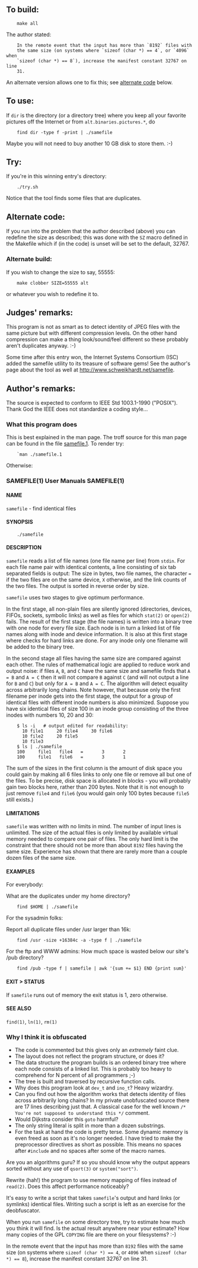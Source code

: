 ## To build:

``` <!---sh-->
    make all
```

The author stated:

```
    In the remote event that the input has more than `8192` files with
    the same size (on systems where `sizeof (char *) == 4`, or `4096` when
    `sizeof (char *) == 8`), increase the manifest constant 32767 on line
    31.
```

An alternate version allows one to fix this; see [alternate
code](#alternate-code) below.


## To use:

If `dir` is the directory (or a directory tree) where you keep
all your favorite pictures off the Internet or from
`alt.binaries.pictures.*`, do

``` <!---sh-->
    find dir -type f -print | ./samefile
```

Maybe you will not need to buy another 10 GB disk to store them.  :-)


## Try:

If you're in this winning entry's directory:

``` <!---sh-->
    ./try.sh
```

Notice that the tool finds some files that are duplicates.


## Alternate code:

If you run into the problem that the author described (above) you can redefine
the size as described; this was done with the `SZ` macro defined in the Makefile
which if (in the code) is unset will be set to the default, 32767.


### Alternate build:

If you wish to change the size to say, 55555:


``` <!---sh-->
    make clobber SIZE=55555 alt
```

or whatever you wish to redefine it to.


## Judges' remarks:

This program is not as smart as to detect identity of JPEG files with the same
picture but with different compression levels. On the other hand compression can
make a thing look/sound/feel different so these probably aren't duplicates
anyway. :-)

Some time after this entry won, the Internet Systems Consortium (ISC) added the
samefile utility to its treasure of software gems! See the author's page about
the tool as well at <http://www.schweikhardt.net/samefile>.


## Author's remarks:

The source is expected to conform to IEEE Std 1003.1-1990 ("POSIX").
Thank God the IEEE does not standardize a coding style...


###    What this program does

This is best explained in the man page. The troff source for this
man page can be found in the file [samefile.1](%%REPO_URL%%/1998/schweikh3/samefile.1). To render try:

``` <!---sh-->
    `man ./samefile.1
```

Otherwise:


### SAMEFILE(1)                User Manuals               SAMEFILE(1)


#### NAME

`samefile` - find identical files


#### SYNOPSIS

``` <!---sh-->
    ./samefile
```

#### DESCRIPTION

`samefile`  reads  a  list  of file names (one file name per
line) from `stdin`.  For each file name pair with identical
contents, a line consisting of six tab separated fields is
output: The size in bytes, two file names,  the  character
`=`  if the two files are on the same device, `X` otherwise,
and the link counts of the two files.  The  output
is sorted in reverse order by size.

`samefile` uses two stages to give optimum performance.

In  the  first  stage,  all  non-plain  files are silently
ignored (directories, devices,  FIFOs,  sockets,  symbolic
links)  as  well  as  files  for  which `stat(2)` or `open(2)`
fails.  The result of the first stage (the file names)  is
written  into  a  binary tree with one node for every file
size. Each node is in turn a linked  list  of  file  names
along  with  inode  and device information.  It is also at
this first stage where checks for  hard  links  are  done.
For  any  inode  only  one  filename  will be added to the
binary tree.

In the second stage all files having  the  same  size  are
compared  against  each  other.  The rules of mathematical
logic are applied to reduce  work  and  output  noise:  if
files  `A`,  `B`,  and `C` have the same size and samefile finds
that `A = B` and `A = C` then it will not compare `B` against `C`
(and will not output a line for `B` and `C`) but only for `A =
B` and `A = C`. The algorithm  will  detect  equality  across
arbitrarily  long chains.  Note however, that because only
the first filename per inode gets into  the  first  stage,
the  output  for a group of identical files with different
inode numbers is also  minimized.  Suppose  you  have  six
identical  files  of size 100 in an inode group consisting
of the three inodes with numbers 10, 20 and 30:

``` <!---sh-->
    $ ls -i   # output edited for readability:
      10 file1     20 file4     30 file6
      10 file2     20 file5
      10 file3
    $ ls | ./samefile
    100     file1   file4   =       3       2
    100     file1   file6   =       3       1
```

The sum of the sizes in the first column is the amount  of
disk  space  you could gain by making all 6 files links to
only one file or remove all but one of the  files.  To  be
precise,  disk  space  is  allocated  in blocks - you will
probably gain two blocks  here,  rather  than  200  bytes.
Note  that it is not enough to just remove `file4` and `file6`
(you  would  gain  only  100  bytes  because  `file5`  still
exists.)


#### LIMITATIONS

`samefile` was written with no limits in mind. The number of
input lines is unlimited. The size of the actual files  is
only limited by available virtual memory needed to compare
one pair of files.  The only hard limit is the  constraint
that there should not be more than about `8192` files having
the same size. Experience has shown that there are  rarely
more than a couple dozen files of the same size.

#### EXAMPLES

For everybody:

What are the duplicates under my home directory?

``` <!---sh-->
    find $HOME | ./samefile
```

For the sysadmin folks:

Report all duplicate files under /usr larger than 16k:

``` <!---sh-->
    find /usr -size +16384c -a -type f | ./samefile
```

For the ftp and WWW admins:
How much space is wasted below our site's /pub directory?

``` <!---sh-->
    find /pub -type f | samefile | awk '{sum += $1} END {print sum}'
```


#### EXIT > STATUS

If  `samefile` runs out of memory the exit status is 1, zero
otherwise.

#### SEE ALSO

`find(1)`, `ln(1)`, `rm(1)`


### Why I think it is obfuscated

- The code is commented but this gives only an *extremely* faint clue.
- The layout does not reflect the program structure, or does it?
- The data structure the program builds is an ordered binary tree
  where each node consists of a linked list. This is probably too
  heavy to comprehend for N percent of all programmers ;-)
- The tree is built and traversed by recursive function calls.
- Why does this program look at `dev_t` and `ino_t`? Heavy wizardry.
- Can you find out how the algorithm works that detects identity
  of files across arbitrarily long chains? In my private unobfuscated
  source there are 17 lines describing just that. A classical case for
  the well known `/* You're not supposed to understand this */` comment.
- Would Dijkstra consider this `goto` harmful?
- The only string literal is split in more than a dozen substrings.
- For the task at hand the code is pretty terse. Some dynamic memory
  is even freed as soon as it's no longer needed. I have tried to
  make the preprocessor directives as short as possible. This means
  no spaces after `#include` and no spaces after some of the macro
  names.

Are you an algorithms guru? If so you should know why the output
appears sorted without any use of `qsort(3)` or `system("sort")`.

Rewrite (hah!) the program to use memory mapping of files instead
of `read(2)`. Does this affect performance noticeably?

It's easy to write a script that takes `samefile`'s output and
hard links (or symlinks) identical files. Writing such a script is
left as an exercise for the deobfuscator.

When you run `samefile` on some directory tree, try to estimate
how much you think it will find. Is the actual result anywhere
near your estimate? How many copies of the GPL `COPYING` file
are there on your filesystems? :-)

In the remote event that the input has more than `8192` files with
the same size (on systems where `sizeof (char *) == 4`, or `4096` when
`sizeof (char *) == 8`), increase the manifest constant 32767 on line
31.


<!--

    Copyright © 1984-2024 by Landon Curt Noll. All Rights Reserved.

    You are free to share and adapt this file under the terms of this license:

        Creative Commons Attribution-ShareAlike 4.0 International (CC BY-SA 4.0)

    For more information, see:

        https://creativecommons.org/licenses/by-sa/4.0/

-->
